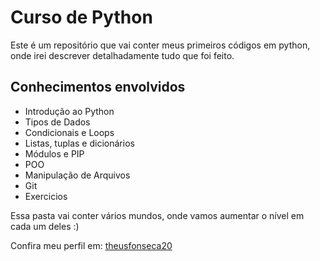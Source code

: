 # Curso de Python

Este é um repositório que vai conter meus primeiros códigos em python, onde irei descrever detalhadamente tudo que foi feito.

## Conhecimentos envolvidos
- Introdução ao Python
- Tipos de Dados
- Condicionais e Loops
- Listas, tuplas e dicionários
- Módulos e PIP
- POO
- Manipulação de Arquivos
- Git
- Exercicios

Essa pasta vai conter vários mundos, onde vamos aumentar o nível em cada um deles :)

Confira meu perfil em: [theusfonseca20](https://github.com/theusfonseca20)

